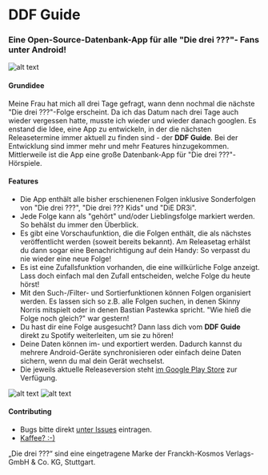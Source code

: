 # DDF Guide 
### Eine Open-Source-Datenbank-App für alle "Die drei ???"- Fans unter Android! 
![alt text](https://github.com/selmaohneh/DdfGuide/blob/master/DdfGuide.Android/Resources/drawable/ic_launcher.png)

#### Grundidee
Meine Frau hat mich all drei Tage gefragt, wann denn nochmal die nächste "Die drei ???"-Folge erscheint. Da ich das Datum nach drei Tage auch wieder vergessen hatte, musste ich wieder und wieder danach googlen. Es enstand die Idee, eine App zu entwickeln, in der die nächsten Releasetermine immer aktuell zu finden sind - der **DDF Guide**. Bei der Entwicklung sind immer mehr und mehr Features hinzugekommen. Mittlerweile ist die App eine große Datenbank-App für "Die drei ???"-Hörspiele.

#### Features
* Die App enthält alle bisher erschienenen Folgen inklusive Sonderfolgen von "Die drei ???", "Die drei ??? Kids" und "DiE DR3i". 
* Jede Folge kann als "gehört" und/oder Lieblingsfolge markiert werden. So behälst du immer den Überblick.
* Es gibt eine Vorschaufunktion, die die Folgen enthält, die als nächstes veröffentlicht werden (soweit bereits bekannt). Am Releasetag erhälst du dann sogar eine Benachrichtigung auf dein Handy: So verpasst du nie wieder eine neue Folge! 
* Es ist eine Zufallsfunktion vorhanden, die eine willkürliche Folge anzeigt. Lass doch einfach mal den Zufall entscheiden, welche Folge du heute hörst!
* Mit den Such-/Filter- und Sortierfunktionen können Folgen organisiert werden. Es lassen sich so z.B. alle Folgen suchen, in denen Skinny Norris mitspielt oder in denen Bastian Pastewka spricht. "Wie hieß die Folge noch gleich?" war gestern!
* Du hast dir eine Folge ausgesucht? Dann lass dich vom **DDF Guide** direkt zu Spotify weiterleiten, um sie zu hören!
* Deine Daten können im- und exportiert werden. Dadurch kannst du mehrere Android-Geräte synchronisieren oder einfach deine Daten sichern, wenn du mal dein Gerät wechselst.
* Die jeweils aktuelle Releaseversion steht [im Google Play Store](https://play.google.com/store/apps/details?id=celloapps.ddfguide) zur Verfügung.

![alt text](https://github.com/selmaohneh/DdfGuide/blob/master/PlayStoreImages/ddf1.JPG)
![alt text](https://github.com/selmaohneh/DdfGuide/blob/master/PlayStoreImages/ddf5.JPG)

#### Contributing
* Bugs bitte direkt [unter Issues](https://github.com/selmaohneh/DdfGuide/issues) eintragen.
* [Kaffee? :-)](https://www.buymeacoffee.com/SaMAsU1N6)

„Die drei ???“ sind eine eingetragene Marke der Franckh-Kosmos Verlags-GmbH & Co. KG, Stuttgart.

